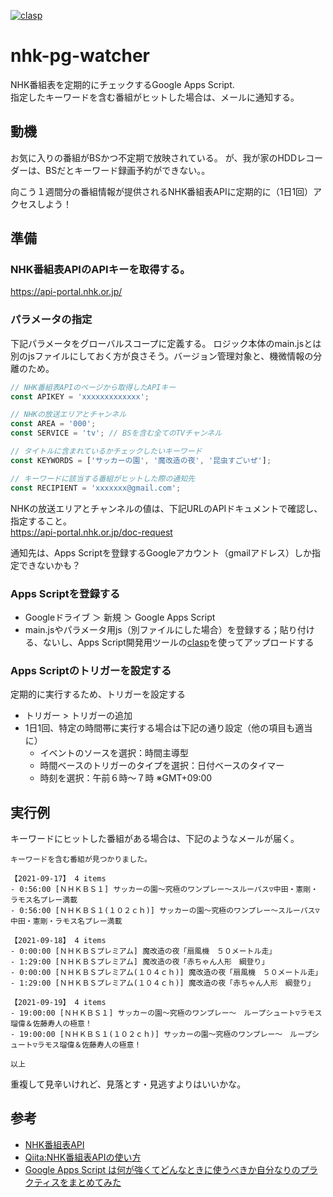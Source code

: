[![clasp](https://img.shields.io/badge/built%20with-clasp-4285f4.svg)](https://github.com/google/clasp)

# nhk-pg-watcher
NHK番組表を定期的にチェックするGoogle Apps Script.  
指定したキーワードを含む番組がヒットした場合は、メールに通知する。

## 動機
お気に入りの番組がBSかつ不定期で放映されている。
が、我が家のHDDレコーダーは、BSだとキーワード録画予約ができない。。

向こう１週間分の番組情報が提供されるNHK番組表APIに定期的に（1日1回）アクセスしよう！

## 準備
### NHK番組表APIのAPIキーを取得する。
https://api-portal.nhk.or.jp/ 

### パラメータの指定
下記パラメータをグローバルスコープに定義する。
ロジック本体のmain.jsとは別のjsファイルにしておく方が良さそう。バージョン管理対象と、機微情報の分離のため。

```js
// NHK番組表APIのページから取得したAPIキー
const APIKEY = 'xxxxxxxxxxxxx';

// NHKの放送エリアとチャンネル
const AREA = '000';
const SERVICE = 'tv'; // BSを含む全てのTVチャンネル

// タイトルに含まれているかチェックしたいキーワード
const KEYWORDS = ['サッカーの園', '魔改造の夜', '昆虫すごいぜ'];

// キーワードに該当する番組がヒットした際の通知先
const RECIPIENT = 'xxxxxxx@gmail.com';
```

NHKの放送エリアとチャンネルの値は、下記URLのAPIドキュメントで確認し、指定すること。  
https://api-portal.nhk.or.jp/doc-request

通知先は、Apps Scriptを登録するGoogleアカウント（gmailアドレス）しか指定できないかも？

### Apps Scriptを登録する
- Googleドライブ ＞ 新規 ＞ Google Apps Script
- main.jsやパラメータ用js（別ファイルにした場合）を登録する；貼り付ける、ないし、Apps Script開発用ツールの[clasp](https://github.com/google/clasp)を使ってアップロードする

### Apps Scriptのトリガーを設定する
定期的に実行するため、トリガーを設定する
- トリガー > トリガーの追加
- 1日1回、特定の時間帯に実行する場合は下記の通り設定（他の項目も適当に）
  - イベントのソースを選択：時間主導型
  - 時間ベースのトリガーのタイプを選択：日付ベースのタイマー
  - 時刻を選択：午前６時〜７時 ※GMT+09:00

## 実行例
キーワードにヒットした番組がある場合は、下記のようなメールが届く。

```
キーワードを含む番組が見つかりました。

【2021-09-17】 4 items
- 0:56:00 [ＮＨＫＢＳ１] サッカーの園～究極のワンプレー～スルーパス▽中田・憲剛・ラモス名プレー満載
- 0:56:00 [ＮＨＫＢＳ１(１０２ｃｈ)] サッカーの園～究極のワンプレー～スルーパス▽中田・憲剛・ラモス名プレー満載

【2021-09-18】 4 items
- 0:00:00 [ＮＨＫＢＳプレミアム] 魔改造の夜「扇風機　５０メートル走」
- 1:29:00 [ＮＨＫＢＳプレミアム] 魔改造の夜「赤ちゃん人形　綱登り」
- 0:00:00 [ＮＨＫＢＳプレミアム(１０４ｃｈ)] 魔改造の夜「扇風機　５０メートル走」
- 1:29:00 [ＮＨＫＢＳプレミアム(１０４ｃｈ)] 魔改造の夜「赤ちゃん人形　綱登り」

【2021-09-19】 4 items
- 19:00:00 [ＮＨＫＢＳ１] サッカーの園～究極のワンプレー～　ループシュート▽ラモス瑠偉＆佐藤寿人の極意！
- 19:00:00 [ＮＨＫＢＳ１(１０２ｃｈ)] サッカーの園～究極のワンプレー～　ループシュート▽ラモス瑠偉＆佐藤寿人の極意！

以上

```

重複して見辛いけれど、見落とす・見逃すよりはいいかな。

## 参考
- [NHK番組表API](https://api-portal.nhk.or.jp/)
- [Qiita:NHK番組表APIの使い方](https://qiita.com/nkojima/items/88e5dd01a1401db8af7d)
- [Google Apps Script は何が強くてどんなときに使うべきか自分なりのプラクティスをまとめてみた](https://medium.com/google-cloud-jp/google-apps-script-%E3%81%AF%E4%BD%95%E3%81%8C%E5%BC%B7%E3%81%8F%E3%81%A6%E3%81%A9%E3%82%93%E3%81%AA%E3%81%A8%E3%81%8D%E3%81%AB%E4%BD%BF%E3%81%86%E3%81%B9%E3%81%8D%E3%81%8B%E8%87%AA%E5%88%86%E3%81%AA%E3%82%8A%E3%81%AE%E3%83%97%E3%83%A9%E3%82%AF%E3%83%86%E3%82%A3%E3%82%B9%E3%82%92%E3%81%BE%E3%81%A8%E3%82%81%E3%81%A6%E3%81%BF%E3%81%9F-248b3b0cfd20)
